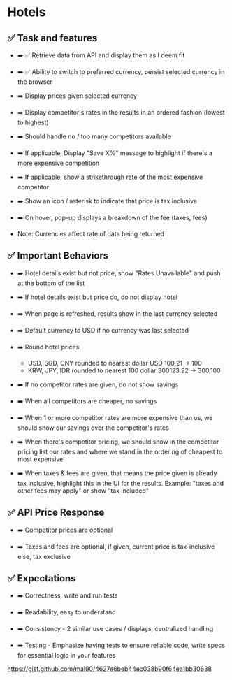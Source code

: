 # Hotels

## ✅ Task and features

- ➡️ ✅ Retrieve data from API and display them as I deem fit

- ➡️ ✅ Ability to switch to preferred currency, persist selected currency in the browser

- ➡️ Display prices given selected currency

- ➡️ Display competitor's rates in the results in an ordered fashion (lowest to highest)

- ➡️ Should handle no / too many competitors available

- ➡️ If applicable, Display "Save X%" message to highlight if there's a more expensive competition

- ➡️ If applicable, show a strikethrough rate of the most expensive competitor

- ➡️ Show an icon / asterisk to indicate that price is tax inclusive

- ➡️ On hover, pop-up displays a breakdown of the fee (taxes, fees)

* Note: Currencies affect rate of data being returned

## ✅ Important Behaviors

- ➡️ Hotel details exist but not price, show "Rates Unavailable" and push at the bottom of the list

- ➡️ If hotel details exist but price do, do not display hotel

- ➡️ When page is refreshed, results show in the last currency selected

- ➡️ Default currency to USD if no currency was last selected

- ➡️ Round hotel prices

  - USD, SGD, CNY rounded to nearest dollar USD 100.21 -> 100
  - KRW, JPY, IDR rounded to nearest 100 dollar 300123.22 -> 300,100

- ➡️ If no competitor rates are given, do not show savings

- ➡️ When all competitors are cheaper, no savings

- ➡️ When 1 or more competitor rates are more expensive than us, we should show our savings over the competitor's rates

- ➡️ When there's competitor pricing, we should show in the competitor pricing list our rates and where we stand in the ordering of cheapest to most expensive

- ➡️ When taxes & fees are given, that means the price given is already tax inclusive, highlight this in the UI for the results. Example: "taxes and other fees may apply" or show "tax included"

## ✅ API Price Response

- ➡️ Competitor prices are optional

- ➡️ Taxes and fees are optional, if given, current price is tax-inclusive else, tax exclusive

## ✅ Expectations

- ➡️ Correctness, write and run tests

- ➡️ Readability, easy to understand

- ➡️ Consistency - 2 similar use cases / displays, centralized handling

- ➡️ Testing - Emphasize having tests to ensure reliable code, write specs for essential logic in your features

https://gist.github.com/mal90/4627e6beb44ec038b90f64ea1bb30638

